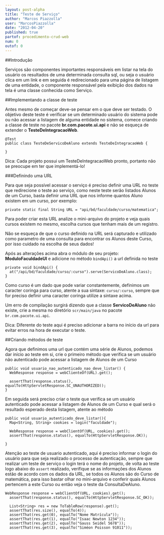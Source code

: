 ```yaml
---
layout: post-alpha
title: "Teste de Serviço"
author: "Marcos Piazzolla"
user: "MarcosPiazzolla"
date: "2012-04-20"
published: true
partof: procedimento-crud-web
num: 0
outof: 0
---
```


##Introdução

Serviços são componentes importantes responsáveis em listar na tela do usuário  os resultados de
uma determinada consulta sql, ou seja o usuário clica em um link e em seguida é redirecionado para
uma página de listagem de uma entidade, o componente responsável pela exibição dos dados na tela é
uma classe conhecida como Serviço.

##Implementando a classe de teste

Antes mesmo de começar deve-se pensar em o que deve ser testado. O objetivo deste teste é verificar
se um determinado usuário do sistema pode ou não acessar a listagem de alguma entidade no sistema,
comece criando a classe de teste no pacote __br.com.pacote.ui.api__ e não se esqueça de extender o
__TesteDeIntegracaoWeb__.

	@Test
	public class TesteDeServicoDeAluno extends TesteDeIntegracaoWeb {
		
	}
<div class="alert alert warning">
	Dica: Cada projeto possui um TesteDeIntegracaoWeb pronto, portanto não se preocupe em ter que
	implementá-lo!
</div>

###Definindo uma URL

Para que seja possível acessar o serviço é preciso definir uma URL no teste que redirecione o teste
ao serviço, como neste teste serão listados Alunos de um Curso, basta definir uma URL que nos 
informe quantos Aluno existem em um curso, por exemplo:

	private static final String URL = "api/bd/faculdade/curso/matematica";

Para poder criar esta URL analize o mini-arquivo do projeto e veja quais cursos existem no mesmo,
escolha cursos que tenham mais de um registro.

<div class="alert alert warning">
	Não se esqueça de que o curso definido na URL será
	capturado e utilizado como parametro de uma consulta para encontrar os Alunos deste Curso, por isso
	cuidado na escolha de seus dados!
</div>

Após as alterações acima abra o módulo de seu projeto: __ModuloFaculdadeUI__ e adicione no método 
`bindApi()` a url definida no teste

	private void bindApi() {
	  at("/api/bd/faculdade/curso/:curso").serve(ServicoDeAluno.class);
	}

Como curso é um dado que pode variar constantemente, definimos um caracter coringa para curso, atente
a sua sintaxe: `curso/:curso`, sempre que for preciso definir uma caracter coringa utilize a sintaxe 
acima.

Um erro de compilação surgirá dizendo que a classe __ServicoDeAluno__ não existe, crie a mesma no
diretório `scr/main/java` no pacote `br.com.pacote.ui.api`.

<div class="alert alert warning">
	Dica: Diferente do teste aqui é preciso adicionar a barra no início da url para evitar erros na
	hora de executar o teste.
</div>

##Criando métodos de teste

Agora que definimos uma url que contém uma série de Alunos, podemos dar início ao teste em si, crie
o primeiro método que verifica se um usuário não autenticado pode acessar a listagem de Alunos de um
Curso

	public void usuario_nao_autenticado_nao_deve_listar() {
	  WebResponse response = webClienteOf(URL).get();
	  
	  assertThat(response.status(), equalTo(HttpServletResponse.SC_UNAUTHORIZED));
	}

Em seguida será preciso criar o teste que verifica se um usuário autenticado pode acessar a listagem
de Alunos de um Curso e qual será o resultado esperado desta listagem, atente ao método

	public void usuario_autenticado_deve_listar(){
	  Map<String, String> cookies = login("faculdade");
	  
	  WebResponse response = webClientOf(URL, cookies).get();
	  assertThat(response.status(), equalTo(HttpServletResponse.OK));
	  
	}

<!--
	Melhorar isso, muito!!!!
 -->

Atenção ao teste de usuario autenticado, aqui é preciso informar o login do usuário para que seja 
realizado o processo de autenticação, sempre que realizar um teste de serviço o login terá o nome
do projeto, de volta ao teste logo abaixo do `assert` realizado, verifique se as informações dos 
Alunos estão de acordo com os dados da URL, se todos os Alunos são do Curso de matemática, para isso 
bastar olhar no mini-arquivo e conferir quais Alunos pertencem a este Curso ou então veja o teste 
da ConsultaDeAluno.

    WebResponse response = webClientOf(URL, cookies).get();
      assertThat(response.status(), equalTo(HttpServletResponse.SC_OK));

      List<String> res = new ToTableRow(response).get();
      assertThat(res.size(), equalTo(4));
      assertThat(res.get(0), equalTo("Nome Matrícula"));
      assertThat(res.get(1), equalTo("Isaac Newton 1234"));
      assertThat(res.get(2), equalTo("Gauss Seidel 5678"));
      assertThat(res.get(3), equalTo("Siméon Poisson 91011"));
      